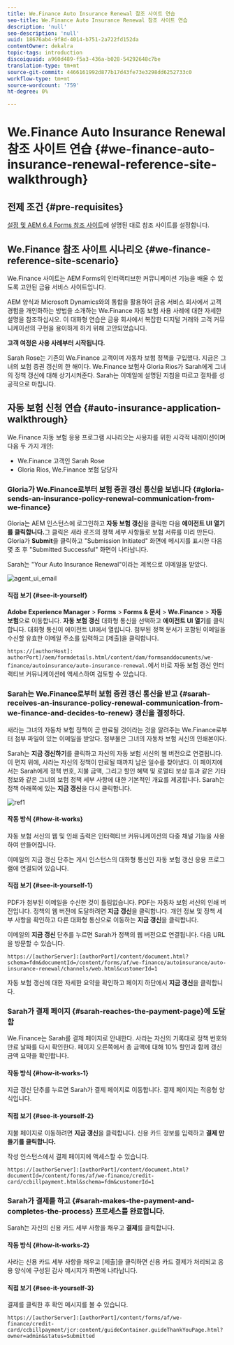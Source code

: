 ```yaml
---
title: We.Finance Auto Insurance Renewal 참조 사이트 연습
seo-title: We.Finance Auto Insurance Renewal 참조 사이트 연습
description: 'null'
seo-description: 'null'
uuid: 18676ab4-9f8d-4014-b751-2a722fd152da
contentOwner: dekalra
topic-tags: introduction
discoiquuid: a960d489-f5a3-436a-b028-54292648c7be
translation-type: tm+mt
source-git-commit: 4466161992d877b17d43fe73e3298dd6252733c0
workflow-type: tm+mt
source-wordcount: '759'
ht-degree: 0%

---
```



# We.Finance Auto Insurance Renewal 참조 사이트 연습 {#we-finance-auto-insurance-renewal-reference-site-walkthrough}

## 전제 조건 {#pre-requisites}

[설정 및 AEM 6.4 Forms 참조 사이트](/help/forms/using/setup-reference-sites.md)에 설명된 대로 참조 사이트를 설정합니다.

## We.Finance 참조 사이트 시나리오 {#we-finance-reference-site-scenario}

We.Finance 사이트는 AEM Forms의 인터랙티브한 커뮤니케이션 기능을 배울 수 있도록 고안된 금융 서비스 사이트입니다.

AEM 양식과 Microsoft Dynamics와의 통합을 활용하여 금융 서비스 회사에서 고객 경험을 개인화하는 방법을 소개하는 We.Finance 자동 보험 사용 사례에 대한 자세한 설명을 참조하십시오. 이 대화형 연습은 금융 회사에서 복잡한 디지털 거래와 고객 커뮤니케이션의 구현을 용이하게 하기 위해 고안되었습니다.

**고객 여정은 사용 사례부터 시작됩니다.**

Sarah Rose는 기존의 We.Finance 고객이며 자동차 보험 정책을 구입했다. 지금은 그녀의 보험 증권 갱신의 한 해이다. We.Finance 보험사 Gloria Rios가 Sarah에게 그녀의 정책 갱신에 대해 상기시켜준다. Sarah는 이메일에 설명된 지침을 따르고 절차를 성공적으로 마칩니다.

## 자동 보험 신청 연습 {#auto-insurance-application-walkthrough}

We.Finance 자동 보험 응용 프로그램 시나리오는 사용자를 위한 시각적 내레이션이며 다음 두 가지 개인:

* We.Finance 고객인 Sarah Rose
* Gloria Rios, We.Finance 보험 담당자

### Gloria가 We.Finance로부터 보험 증권 갱신 통신을 보냅니다 {#gloria-sends-an-insurance-policy-renewal-communication-from-we-finance}

Gloria는 AEM 인스턴스에 로그인하고 **자동 보험 갱신**&#x200B;을 클릭한 다음 **에이전트 UI 열기를 클릭합니다.**&#x200B;그 클릭은 새라 로즈의 정책 세부 사항들로 보험 서류를 미리 만든다. Gloria가 **Submit**&#x200B;을 클릭하고 &quot;Submission Initiated&quot; 화면에 메시지를 표시한 다음 몇 초 후 &quot;Submitted Successful&quot; 화면이 나타납니다.

Sarah는 &quot;Your Auto Insurance Renewal&quot;이라는 제목으로 이메일을 받았다.

![agent_ui_email](assets/agent_ui_email.png)

#### 직접 보기 {#see-it-yourself}

**Adobe Experience Manager** > **Forms** > **Forms &amp; 문서** > **We.Finance** > **자동 보험**&#x200B;으로 이동합니다. **자동 보험 갱신** 대화형 통신을 선택하고 **에이전트 UI 열기**&#x200B;를 클릭합니다. 대화형 통신이 에이전트 UI에서 열립니다. 첨부된 정책 문서가 포함된 이메일을 수신할 유효한 이메일 주소를 입력하고 [제출]을 클릭합니다.

`https://[authorHost]: authorPort]/aem/formdetails.html/content/dam/formsanddocuments/we-finance/autoinsurance/auto-insurance-renewal.`에서 바로 자동 보험 갱신 인터랙티브 커뮤니케이션에 액세스하여 검토할 수 있습니다.

### Sarah는 We.Finance로부터 보험 증권 갱신 통신을 받고 {#sarah-receives-an-insurance-policy-renewal-communication-from-we-finance-and-decides-to-renew} 갱신을 결정하다.

새라는 그녀의 자동차 보험 정책이 곧 만료될 것이라는 것을 알려주는 We.Finance로부터 첨부 파일이 있는 이메일을 받았다. 첨부물은 그녀의 자동차 보험 서신의 인쇄본이다.

Sarah는 **지금 갱신하기**&#x200B;를 클릭하고 자신의 자동 보험 서신의 웹 버전으로 연결됩니다. 이 편지 위에, 사라는 자신의 정책이 만료될 때까지 남은 일수를 찾아냈다. 이 페이지에서는 Sarah에게 정책 번호, 지불 금액, 그리고 할인 혜택 및 로열티 보상 등과 같은 기타 정보와 같은 그녀의 보험 정책 세부 사항에 대한 기본적인 개요를 제공합니다. Sarah는 정책 아래쪽에 있는 **지금 갱신**&#x200B;을 다시 클릭합니다.

![ref1](assets/ref1.png)

#### 작동 방식 {#how-it-works}

자동 보험 서신의 웹 및 인쇄 출력은 인터랙티브 커뮤니케이션의 다중 채널 기능을 사용하여 만들어집니다.

이메일의 지금 갱신 단추는 게시 인스턴스의 대화형 통신인 자동 보험 갱신 응용 프로그램에 연결되어 있습니다.

#### 직접 보기 {#see-it-yourself-1}

PDF가 첨부된 이메일을 수신한 것이 틀림없습니다. PDF는 자동차 보험 서신의 인쇄 버전입니다. 정책의 웹 버전에 도달하려면 **지금 갱신**&#x200B;을 클릭합니다. 개인 정보 및 정책 세부 사항을 확인하고 다른 대화형 통신으로 이동하는 **지금 갱신**&#x200B;을 클릭합니다.

이메일의 **지금 갱신** 단추를 누르면 Sarah가 정책의 웹 버전으로 연결됩니다. 다음 URL을 방문할 수 있습니다.

`https://[authorServer]:[authorPort]/content/document.html?schema=fdm&documentId=/content/forms/af/we-finance/autoinsurance/auto-insurance-renewal/channels/web.html&customerId=1`

자동 보험 갱신에 대한 자세한 요약을 확인하고 페이지 하단에서 **지금 갱신**&#x200B;을 클릭합니다.

### Sarah가 결제 페이지 {#sarah-reaches-the-payment-page}에 도달함

We.Finance는 Sarah를 결제 페이지로 안내한다. 사라는 자신의 기록대로 정책 번호와 만료 날짜를 다시 확인한다. 페이지 오른쪽에서 총 금액에 대해 10% 할인과 함께 갱신 금액 요약을 확인합니다.

#### 작동 방식 {#how-it-works-1}

지금 갱신 단추를 누르면 Sarah가 결제 페이지로 이동합니다. 결제 페이지는 적응형 양식입니다.

#### 직접 보기 {#see-it-yourself-2}

지불 페이지로 이동하려면 **지금 갱신**&#x200B;을 클릭합니다. 신용 카드 정보를 입력하고 **결제 만들기를 클릭합니다.**

작성 인스턴스에서 결제 페이지에 액세스할 수 있습니다.

`https://[authorServer]:[authorPort]/content/document.html?documentId=/content/forms/af/we-finance/credit-card/ccbillpayment.html&schema=fdm&customerId=1`

### Sarah가 결제를 하고 {#sarah-makes-the-payment-and-completes-the-process} 프로세스를 완료합니다.

Sarah는 자신의 신용 카드 세부 사항을 채우고 **결제**&#x200B;를 클릭합니다.

#### 작동 방식 {#how-it-works-2}

사라는 신용 카드 세부 사항을 채우고 [제출]을 클릭하면 신용 카드 결제가 처리되고 응용 양식에 구성된 감사 메시지가 화면에 나타납니다.

#### 직접 보기 {#see-it-yourself-3}

결제를 클릭한 후 확인 메시지를 볼 수 있습니다.

`https://[authorServer]:[authorPort]/content/forms/af/we-finance/credit-card/ccbillpayment/jcr:content/guideContainer.guideThankYouPage.html?owner=admin&status=Submitted`
